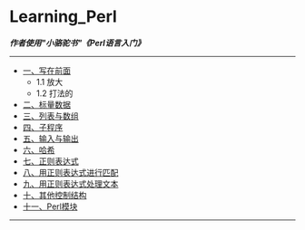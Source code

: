 # Learning_Perl

***作者使用"小骆驼书"《Perl语言入门》***

---
- [一、写在前面](Articles/Chapter_1.md)
    - 1.1 放大  
    - 1.2 打法的
- [二、标量数据](Articles/Chapter_2.md)
- [三、列表与数组](Articles/Chapter_3.md)
- [四、子程序](Articles/Chapter_4.md)
- [五、输入与输出](Articles/Chapter_5.md)
- [六、哈希](Articles/Chapter_6.md)
- [七、正则表达式](Articles/Chapter_7.md)
- [八、用正则表达式进行匹配](Articles/Chapter_8.md)
- [九、用正则表达式处理文本](Articles/Chapter_9.md)
- [十、其他控制结构](Articles/Chapter_10.md)
- [十一、Perl模块](Articles/Chapter_11.md)
---
